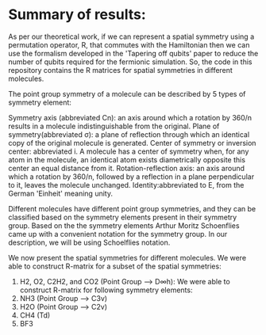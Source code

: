 # Summary of results:

As per our theoretical work, if we can represent a spatial symmetry using a permutation operator, R, that commutes with the Hamiltonian then we can use the formalism developed in the 'Tapering off qubits' paper to reduce the number of qubits required for the fermionic simulation. So, the code in this repository contains the R matrices for spatial symmetries in different molecules. 

The point group symmetry of a molecule can be described by 5 types of symmetry element:

Symmetry axis (abbreviated Cn): an axis around which a rotation by 360/n results in a molecule indistinguishable from the original.
Plane of symmetry(abbreviated σ): a plane of reflection through which an identical copy of the original molecule is generated. 
Center of symmetry or inversion center: abbreviated i. A molecule has a center of symmetry when, for any atom in the molecule, an identical atom exists diametrically opposite this center an equal distance from it.
Rotation-reflection axis: an axis around which a rotation by 360/n, followed by a reflection in a plane perpendicular to it, leaves the molecule unchanged.
Identity:abbreviated to E, from the German 'Einheit' meaning unity.

Different molecules have different point group symmetries, and they can be classified based on the symmetry elements present in their symmetry group. Based on the the symmetry elements Arthur Moritz Schoenflies came up with a convenient notation for the symmetry group. In our description, we will be using Schoelflies notation.

We now present the spatial symmetries for different molecules. We were able to construct R-matrix for a subset of the spatial symmetries:

1) H2, O2, C2H2, and CO2 (Point Group --> D∞h): We were able to construct R-matrix for following symmetry elements: 
2) NH3 (Point Group --> C3v)
3) H2O (Point Group --> C2v)
4) CH4 (Td)
5) BF3  
